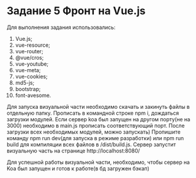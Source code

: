 # Задание 5 Фронт на Vue.js

Для выполнения задания использовались:
1) Vue.js;
2) vue-resource;
3) vue-router;
4) @vue/cros;
5) vue-youtube;
6) vue-meta;
7) vue-cookies;
8) md5-js;
9) bootstrap;
10) font-avesome.

Для запуска визуальной части необходимо скачать и закинуть файлы в отдельную папку. Прописать в командной строке npm i,
дождаться загрузки модулей. Если сервер koa был запущен на другом порту(не на 3000) необходимо в main.js прописать соответствующий порт.
После загрузки всех необходимых модулей, можно запускать) Пропишите команду npm run dev(для запуска в режиме разработки) 
или npm run build для компиляции всех файлов в /dist/build.js. 
Сервер запустит визуальную часть на странице http://localhost:8080/

Для успешной работы визуальной части, необходимо, чтобы сервер на Koa был запущен и готов к работе(в бд загружен бэкап)
